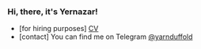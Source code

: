 ### Hi, there, it's Yernazar!

- [for hiring purposes] [CV](github.com/soundsnick/soundsnick/cv.pdf) 
- [contact] You can find me on Telegram [@yarnduffold](https://t.me/yarnduffold)
